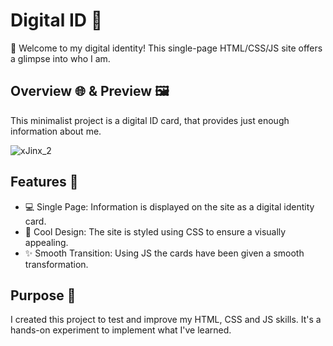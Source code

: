 # Digital ID 👤

👋 Welcome to my digital identity! This single-page HTML/CSS/JS site offers a glimpse into who I am.

## Overview 🌐 & Preview 🖼️

This minimalist project is a digital ID card, that provides just enough information about me.

![xJinx_2](https://github.com/JinxSeven/Digital_Id/assets/164835921/a5bc5ed2-b058-4298-9618-c81062a3d87f)

## Features 🚀

- 💻 Single Page: Information is displayed on the site as a digital identity card.
- 🎨 Cool Design: The site is styled using CSS to ensure a visually appealing.
- ✨ Smooth Transition: Using JS the cards have been given a smooth transformation.

## Purpose 🧪

I created this project to test and improve my HTML, CSS and JS skills. It's a hands-on experiment to implement what I've learned.
